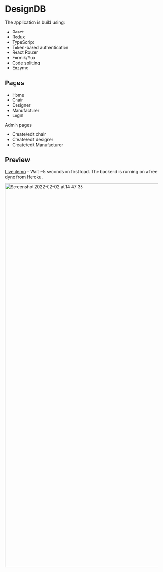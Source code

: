 # DesignDB

The application is build using:
- React
- Redux
- TypeScript
- Token-based authentication
- React Router
- Formik/Yup
- Code splitting
- Enzyme

## Pages
- Home
- Chair
- Designer
- Manufacturer
- Login

Admin pages
- Create/edit chair
- Create/edit designer
- Create/edit Manufacturer

## Preview
[Live demo](https://sharp-borg-f76fbd.netlify.app/) - Wait ~5 seconds on first load. The backend is running on a free dyno from Heroku.

<img width="1265" alt="Screenshot 2022-02-02 at 14 47 33" src="https://user-images.githubusercontent.com/1298449/152166020-8f7b050b-f286-4f4a-955f-298fff0fe05d.png">
